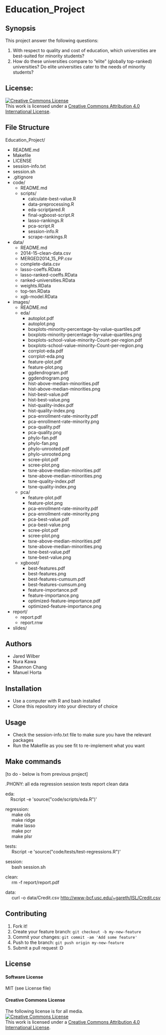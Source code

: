# Education_Project

## Synopsis
 This project answer the following questions: 
 1. With respect to quality and cost of education, which universities are best-suited for minority students? 
 2. How do these universities compare to “elite” (globally top-ranked) universities? Do elite universities cater to the needs of minority students?

## License:
<a rel="license" href="http://creativecommons.org/licenses/by/4.0/"><img alt="Creative Commons License" style="border-width:0" src="https://i.creativecommons.org/l/by/4.0/88x31.png" /></a><br />This work is licensed under a <a rel="license" href="http://creativecommons.org/licenses/by/4.0/">Creative Commons Attribution 4.0 International License</a>.


## File Structure  

Education_Project/  
+   README.md  
+   Makefile  
+   LICENSE  
+   session-info.txt  
+	session.sh  
+   .gitignore  
+   code/  
	+ README.md  
	+ scripts/  
		+ calculate-best-value.R   
		+ data-preprocessing.R  
		+ eda-scriptjared.R   
		+ final-xgboost-script.R  
		+ lasso-rankings.R
		+ pca-script.R  
		+ session-info.R  
		+ scrape-rankings.R  
+   data/  
	+ README.md  
	+ 2014-15-clean-data.csv  
	+ MERGED2014_15_PP.csv  
	+ complete-data.csv  
	+ lasso-coeffs.RData  
	+ lasso-ranked-coeffs.RData  
	+ ranked-universities.RData  
	+ weights.RData  
	+ top-ten.RData  
	+ xgb-model.RData  
+   images/  
	+ README.md  
	+ eda/  
		+ autoplot.pdf    
		+ autoplot.png    
		+ boxplots-minority-percentage-by-value-quartiles.pdf  
		+ boxplots-minority-percentage-by-value-quartiles.png  
		+ boxplots-school-value-minority-Count-per-region.pdf  
		+ boxplots-school-value-minority-Count-per-region.png  
		+ corrplot-eda.pdf  
		+ corrplot-eda.png  
		+ feature-plot.pdf  
		+ feature-plot.png  
		+ ggdendrogram.pdf  
		+ ggdendrogram.png  
		+ hist-above-median-minorities.pdf  
		+ hist-above-median-minorities.png  
		+ hist-best-value.pdf  
		+ hist-best-value.png  
		+ hist-quality-index.pdf  
		+ hist-quality-index.png  
		+ pca-enrollment-rate-minority.pdf  
		+ pca-enrollment-rate-minority.png  
		+ pca-quality.pdf  
		+ pca-quality.png  
		+ phylo-fan.pdf  
		+ phylo-fan.png  
		+ phylo-unrooted.pdf  
		+ phylo-unrooted.png  
		+ scree-plot.pdf  
		+ scree-plot.png  
		+ tsne-above-median-minorities.pdf  
		+ tsne-above-median-minorities.png  
		+ tsne-quality-index.pdf  
		+ tsne-quality-index.png  
	+ pca/  
		+ feature-plot.pdf  
		+ feature-plot.png  
		+ pca-enrollment-rate-minority.pdf  
		+ pca-enrollment-rate-minority.png  
		+ pca-best-value.pdf  
		+ pca-best-value.png  
		+ scree-plot.pdf  
		+ scree-plot.png  
		+ tsne-above-median-minorities.pdf  
		+ tsne-above-median-minorities.png  
		+ tsne-best-value.pdf  
		+ tsne-best-value.png  
	+ xgboost/  
		+ best-features.pdf  
		+ best-features.png  
		+ best-features-cumsum.pdf  
		+ best-features-cumsum.png  
		+ feature-importance.pdf  
		+ feature-importance.png  
		+ optimized-feature-importance.pdf  
		+ optimized-feature-importance.png  	
+   report/  
	+ report.pdf  
	+ report.rnw   
   + slides/  

## Authors  

* Jared Wilber
* Nura Kawa
* Shannon Chang
* Manuel Horta

## Installation  

* Use a computer with R and bash installed  
* Clone this repository into your directory of choice  


## Usage  

* Check the session-info.txt file to make sure you have the relevant packages  
* Run the Makefile as you see fit to re-implement what you want  

## Make commands  

[to do - below is from previous project]
 
.PHONY: all eda regression session tests report clean data   

eda:  
&nbsp;&nbsp;&nbsp;&nbsp;Rscript -e 'source("code/scripts/eda.R")'    

regression:  
&nbsp;&nbsp;&nbsp;&nbsp;	make ols  
&nbsp;&nbsp;&nbsp;&nbsp;	make ridge  
&nbsp;&nbsp;&nbsp;&nbsp;	make lasso  
&nbsp;&nbsp;&nbsp;&nbsp;	make pcr  
&nbsp;&nbsp;&nbsp;&nbsp;	make plsr  

tests:  
&nbsp;&nbsp;&nbsp;&nbsp;	Rscript -e 'source("code/tests/test-regressions.R")'  

session:   
&nbsp;&nbsp;&nbsp;&nbsp;	bash session.sh  
	

clean:  
&nbsp;&nbsp;&nbsp;&nbsp;	rm -f report/report.pdf  
	
data:  
&nbsp;&nbsp;&nbsp;&nbsp;	curl -o data/Credit.csv http://www-bcf.usc.edu/~gareth/ISL/Credit.csv  
	 
## Contributing

1. Fork it!
2. Create your feature branch: `git checkout -b my-new-feature`
3. Commit your changes: `git commit -am 'Add some feature'`
4. Push to the branch: `git push origin my-new-feature`
5. Submit a pull request :D


## License

#### Software License

MIT (see License file)

#### Creative Commons License

The following license is for all media.   
<a rel="license" href="http://creativecommons.org/licenses/by/4.0/"><img alt="Creative Commons License" style="border-width:0" src="https://i.creativecommons.org/l/by/4.0/88x31.png" /></a><br />This work is licensed under a <a rel="license" href="http://creativecommons.org/licenses/by/4.0/">Creative Commons Attribution 4.0 International License</a>.  
  
